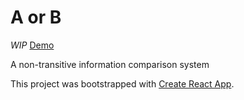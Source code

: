 # A or B
*WIP*
[Demo](https://dancyfits.github.io/aorb/)

A non-transitive information comparison system

This project was bootstrapped with [Create React App](https://github.com/facebookincubator/create-react-app).
